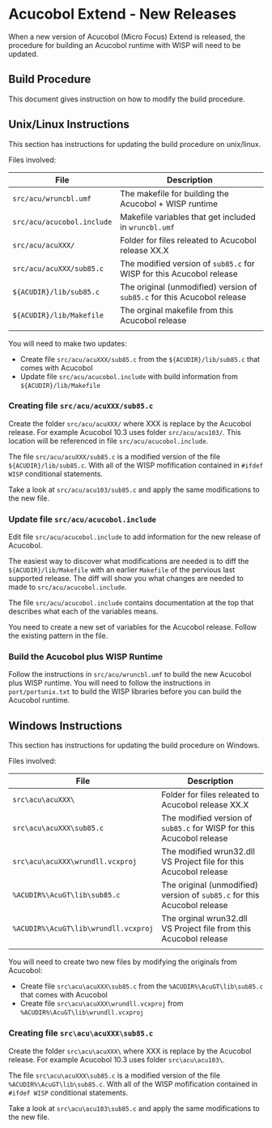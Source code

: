 # Acucobol Extend - New Releases

When a new version of Acucobol (Micro Focus) Extend is released,
the procedure for building an Acucobol runtime with WISP will need to
be updated.

## Build Procedure

This document gives instruction on how to modify the build procedure.

## Unix/Linux Instructions

This section has instructions for updating the build procedure on unix/linux.

Files involved:

| File                       | Description                                                              |
| -------------------------- | ------------------------------------------------------------------------ |
| `src/acu/wruncbl.umf`      | The makefile for building the Acucobol + WISP runtime                    |
| `src/acu/acucobol.include` | Makefile variables that get included in `wruncbl.umf`                    |
| `src/acu/acuXXX/`          | Folder for files releated to Acucobol release XX.X                       |
| `src/acu/acuXXX/sub85.c`   | The modified version of `sub85.c` for WISP for this Acucobol release     |
| `${ACUDIR}/lib/sub85.c`    | The original (unmodified) version of `sub85.c` for this Acucobol release |
| `${ACUDIR}/lib/Makefile`   | The orginal makefile from this Acucobol release                          |
|                            |                                                                          |

You will need to make two updates:

- Create file `src/acu/acuXXX/sub85.c` from the `${ACUDIR}/lib/sub85.c` that comes with Acucobol
- Update file `src/acu/acucobol.include` with build information from `${ACUDIR}/lib/Makefile`

### Creating file `src/acu/acuXXX/sub85.c`

Create the folder `src/acu/acuXXX/` where XXX is replace by the Acucobol release.
For example Acucobol 10.3 uses folder `src/acu/acu103/`.
This location will be referenced in file `src/acu/acucobol.include`.

The file `src/acu/acuXXX/sub85.c` is a modified version of the file `${ACUDIR}/lib/sub85.c`.
With all of the WISP mofification contained in `#ifdef WISP` conditional statements.

Take a look at `src/acu/acu103/sub85.c` and apply the same modifications to the new file.

### Update file `src/acu/acucobol.include`

Edit file `src/acu/acucobol.include` to add information for the new release of Acucobol.

The easiest way to discover what modifications are needed is to diff the `${ACUDIR}/lib/Makefile`
with an earlier `Makefile` of the pervious last supported release. The diff will show you what
changes are needed to made to `src/acu/acucobol.include`.

The file `src/acu/acucobol.include` contains documentation at the top that describes what
each of the variables means.

You need to create a new set of variables for the Acucobol release.
Follow the existing pattern in the file.

### Build the Acucobol plus WISP Runtime

Follow the instructions in `src/acu/wruncbl.umf` to build the new Acucobol plus WISP runtime.
You will need to follow the instructions in `port/portunix.txt` to build the WISP libraries
before you can build the Acucobol runtime.

## Windows Instructions

This section has instructions for updating the build procedure on Windows.

Files involved:

| File                                 | Description                                                              |
| ------------------------------------ | ------------------------------------------------------------------------ |
| `src\acu\acuXXX\`                    | Folder for files releated to Acucobol release XX.X                       |
| `src\acu\acuXXX\sub85.c`             | The modified version of `sub85.c` for WISP for this Acucobol release     |
| `src\acu\acuXXX\wrundll.vcxproj`     | The modified wrun32.dll VS Project file for this Acucobol release        |
| `%ACUDIR%\AcuGT\lib\sub85.c`         | The original (unmodified) version of `sub85.c` for this Acucobol release |
| `%ACUDIR%\AcuGT\lib\wrundll.vcxproj` | The orginal wrun32.dll VS Project file from this Acucobol release        |
|                                      |                                                                          |

You will need to create two new files by modifying the originals from Acucobol:

- Create file `src\acu\acuXXX\sub85.c` from the `%ACUDIR%\AcuGT\lib\sub85.c` that comes with Acucobol
- Create file `src\acu\acuXXX\wrundll.vcxproj` from `%ACUDIR%\AcuGT\lib\wrundll.vcxproj`

### Creating file `src\acu\acuXXX\sub85.c`

Create the folder `src\acu\acuXXX\` where XXX is replace by the Acucobol release.
For example Acucobol 10.3 uses folder `src\acu\acu103\`.

The file `src\acu\acuXXX\sub85.c` is a modified version of the file `%ACUDIR%\AcuGT\lib\sub85.c`.
With all of the WISP mofification contained in `#ifdef WISP` conditional statements.

Take a look at `src\acu\acu103\sub85.c` and apply the same modifications to the new file.
